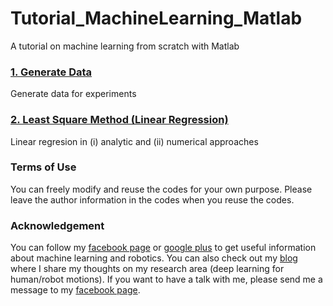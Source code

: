 # Tutorial_MachineLearning_Matlab
A tutorial on machine learning from scratch with Matlab

### [1. Generate Data](https://github.com/terryum/Tutorial_MachineLearning_Matlab/tree/master/1_GenerateData)
Generate data for experiments 

### [2. Least Square Method (Linear Regression)](https://github.com/terryum/Tutorial_MachineLearning_Matlab/tree/master/2_LeastSquareMethod)
Linear regresion in (i) analytic and (ii) numerical approaches

### Terms of Use
You can freely modify and reuse the codes for your own purpose. 
Please leave the author information in the codes when you reuse the codes.

### Acknowledgement
You can follow my [facebook page](https://www.facebook.com/terryum.io/) or [google plus](https://plus.google.com/+TerryTaeWoongUm/) to get useful information about machine learning and robotics. You can also check out my [blog](http://terryum.io/) where I share my thoughts on my research area (deep learning for human/robot motions). If you want to have a talk with me, please send me a message to my [facebook page](https://www.facebook.com/terryum.io/).

